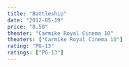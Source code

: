 ```yaml
---
title: "Battleship"
date: "2012-05-19"
price: "8.50"
theater: "Carmike Royal Cinema 10"
theaters: ["Carmike Royal Cinema 10"]
rating: "PG-13"
ratings: ["PG-13"]
---
```

